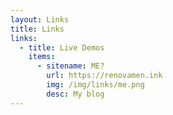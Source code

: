 ```yaml
---
layout: Links
title: Links
links:
  - title: Live Demos
    items:
      - sitename: ME?
        url: https://renovamen.ink
        img: /img/links/me.png
        desc: My blog
---
```

